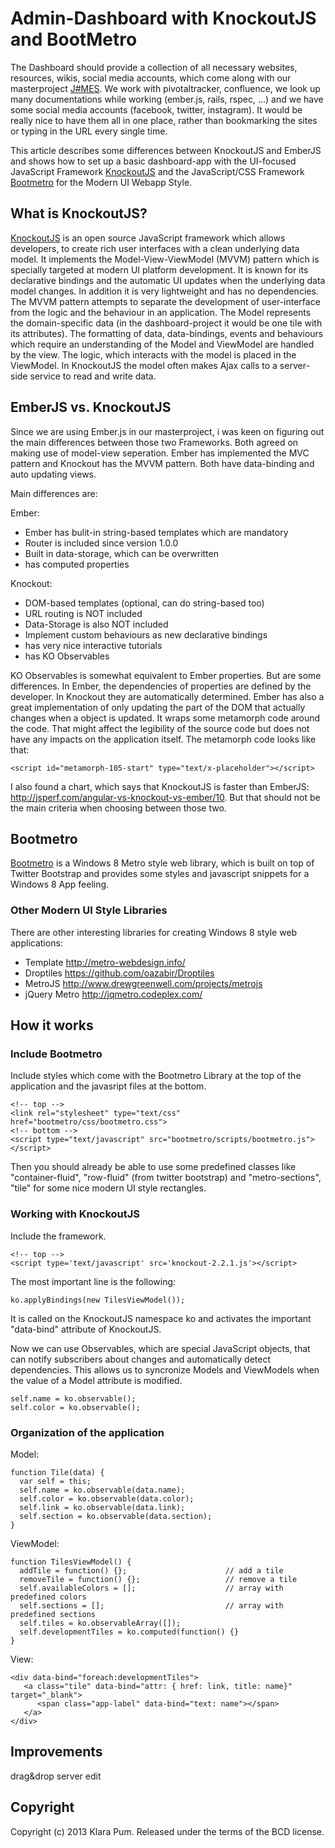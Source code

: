 # Admin-Dashboard with KnockoutJS and BootMetro
The Dashboard should provide a collection of all necessary websites, resources, wikis, social media accounts, which come along with our masterproject [J#MES](https://www.facebook.com/pages/JAMES/222346854538989). We work with pivotaltracker, confluence, we look up many documentations while working (ember.js, rails, rspec, ...) and we have some social media accounts (facebook, twitter, instagram). It would be really nice to have them all in one place, rather than bookmarking the sites or typing in the URL every single time. 

This article describes some differences between KnockoutJS and EmberJS and shows how to set up a basic dashboard-app with the UI-focused JavaScript Framework [KnockoutJS](https://github.com/SteveSanderson/knockout) and the JavaScript/CSS Framework [Bootmetro](http://aozora.github.com/bootmetro/) for the Modern UI Webapp Style.

## What is KnockoutJS?
[KnockoutJS](https://github.com/SteveSanderson/knockout) is an open source JavaScript framework which allows developers, to create rich user interfaces with a clean underlying data model. It implements the Model-View-ViewModel (MVVM) pattern  which is specially targeted at modern UI platform development. It is known for its declarative bindings and the automatic UI updates when the underlying data model changes. In addition it is very lightweight and has no dependencies. The MVVM pattern attempts to separate the development of user-interface from the logic and the behaviour in an application. The Model represents the domain-specific data (in the dashboard-project it would be one tile with its attributes). The formatting of data, data-bindings, events and behaviours which require an understanding of the Model and ViewModel are handled by the view. The logic, which interacts with the model is placed in the ViewModel. In KnockoutJS the model often makes Ajax calls to a server-side service to read and write data. 

## EmberJS vs. KnockoutJS 
Since we are using Ember.js in our masterproject, i was keen on figuring out the main differences between those two Frameworks. 
Both agreed on making use of model-view seperation. Ember has implemented the MVC pattern and Knockout has the MVVM pattern. Both have data-binding and auto updating views.

Main differences are:

Ember: 
* Ember has bulit-in string-based templates which are mandatory
* Router is included since version 1.0.0
* Built in data-storage, which can be overwritten 
* has computed properties

Knockout: 
* DOM-based templates (optional, can do string-based too)
* URL routing is NOT included
* Data-Storage is also NOT included
* Implement custom behaviours as new declarative bindings
* has very nice interactive tutorials
* has KO Observables

KO Observables is somewhat equivalent to Ember properties. But are some differences. In Ember, the dependencies of properties are defined by the developer. In Knockout they are automatically determined. Ember has also a great implementation of only updating the part of the DOM that actually changes when a object is updated. It wraps some metamorph code around the code. That might affect the legibility of the source code but does not have any impacts on the application itself. The metamorph code looks like that: 

```
<script id="metamorph-105-start" type="text/x-placeholder"></script>
```

I also found a chart, which says that KnockoutJS is faster than EmberJS: http://jsperf.com/angular-vs-knockout-vs-ember/10. But that should not be the main criteria when choosing between those two. 


## Bootmetro
[Bootmetro](http://aozora.github.com/bootmetro/) is a Windows 8 Metro style web library, which is built on top of Twitter Bootstrap and provides some styles and javascript snippets for a Windows 8 App feeling. 

### Other Modern UI Style Libraries

There are other interesting libraries for creating Windows 8 style web applications: 
* Template http://metro-webdesign.info/
* Droptiles https://github.com/oazabir/Droptiles
* MetroJS http://www.drewgreenwell.com/projects/metrojs
* jQuery Metro http://jqmetro.codeplex.com/


## How it works 

### Include Bootmetro 
Include styles which come with the Bootmetro Library at the top of the application and the javasript files at the bottom. 

```
<!-- top -->
<link rel="stylesheet" type="text/css" href="bootmetro/css/bootmetro.css">
<!-- bottom -->
<script type="text/javascript" src="bootmetro/scripts/bootmetro.js"></script>
```
Then you should already be able to use some predefined classes like "container-fluid", "row-fluid" (from twitter bootstrap) and "metro-sections", "tile" for some nice modern UI style rectangles. 

### Working with KnockoutJS
Include the framework. 

```
<!-- top -->
<script type='text/javascript' src='knockout-2.2.1.js'></script>
```

The most important line is the following: 
```
ko.applyBindings(new TilesViewModel());
```
It is called on the KnockoutJS namespace ko and activates the important "data-bind" attribute of KnockoutJS. 

Now we can use Observables, which are special JavaScript objects, that can notify subscribers about changes and automatically detect dependencies. This allows us to syncronize Models and ViewModels when the value of a Model attribute is modified. 

```
self.name = ko.observable();
self.color = ko.observable(); 
```

### Organization of the application
Model: 
```
function Tile(data) {
  var self = this; 
  self.name = ko.observable(data.name); 
  self.color = ko.observable(data.color); 
  self.link = ko.observable(data.link); 
  self.section = ko.observable(data.section);
}
```
ViewModel: 
```
function TilesViewModel() {
  addTile = function() {};                      // add a tile
  removeTile = function() {};                   // remove a tile
  self.availableColors = [];                    // array with predefined colors
  self.sections = [];                           // array with predefined sections
  self.tiles = ko.observableArray([]);
  self.developmentTiles = ko.computed(function() {}
}
```

View: 
```
<div data-bind="foreach:developmentTiles">
   <a class="tile" data-bind="attr: { href: link, title: name}" target="_blank"> 
      <span class="app-label" data-bind="text: name"></span>
   </a>
</div>
```

## Improvements 
drag&drop
server
edit 


## Copyright

Copyright (c) 2013 Klara Pum. Released under the terms of the BCD license.